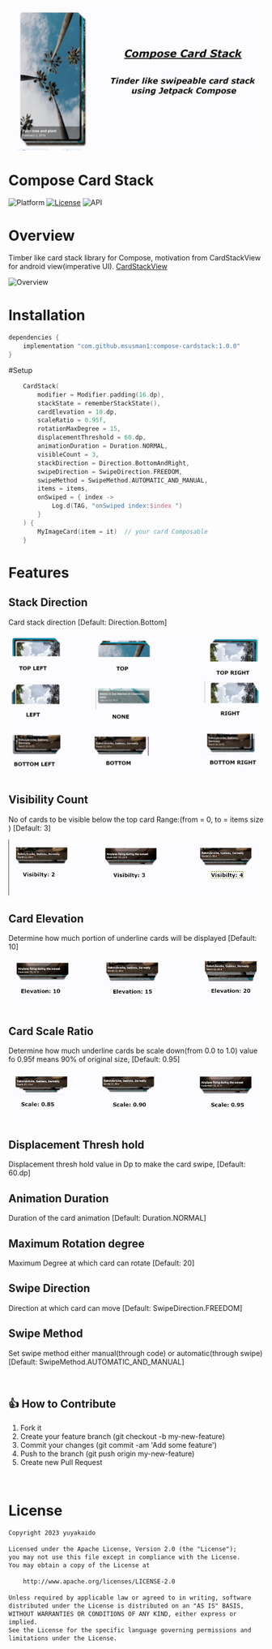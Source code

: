 ![Logo](https://github.com/msusman1/compose-card-stack/blob/master/images/home_banner.png)

# Compose Card Stack

![Platform](http://img.shields.io/badge/platform-android-blue.svg?style=flat)
[![License](https://img.shields.io/badge/License-Apache%202.0-blue.svg)](https://opensource.org/licenses/Apache-2.0)
![API](https://img.shields.io/badge/API-24%2B-blue.svg?style=flat)

# Overview
Timber like card stack library for Compose, motivation from CardStackView for android view(imperative UI).
[CardStackView](https://github.com/yuyakaido/CardStackView)

![Overview](https://github.com/msusman1/compose-card-stack/blob/master/images/overview.gif)

# Installation

```groovy
dependencies { 
    implementation "com.github.msusman1:compose-cardstack:1.0.0"
}
```

#Setup

```kotlin
    CardStack(
        modifier = Modifier.padding(16.dp),
        stackState = rememberStackState(),
        cardElevation = 10.dp,
        scaleRatio = 0.95f,
        rotationMaxDegree = 15,
        displacementThreshold = 60.dp,
        animationDuration = Duration.NORMAL,
        visibleCount = 3,
        stackDirection = Direction.BottomAndRight,
        swipeDirection = SwipeDirection.FREEDOM,
        swipeMethod = SwipeMethod.AUTOMATIC_AND_MANUAL,
        items = items,
        onSwiped = { index ->
            Log.d(TAG, "onSwiped index:$index ")
        }
    ) {
        MyImageCard(item = it)  // your card Composable
    }

```

# Features

## Stack Direction
Card stack direction [Default: Direction.Bottom]

![Stack Direction](https://github.com/msusman1/compose-card-stack/blob/master/images/stack_direction.png)

## Visibility Count
No of cards to be visible below the top card Range:(from = 0, to = items size ) [Default: 3]

![Visibility Count](https://github.com/msusman1/compose-card-stack/blob/master/images/visibility_count.png)

## Card Elevation
Determine how much portion of underline cards will be displayed [Default: 10]

![Visibility Count](https://github.com/msusman1/compose-card-stack/blob/master/images/elevation.png)

## Card Scale Ratio
Determine how much underline cards be scale down(from 0.0 to 1.0) value fo 0.95f means 90% of original size, [Default: 0.95]

![Visibility Count](https://github.com/msusman1/compose-card-stack/blob/master/images/scale.png)

## Displacement Thresh hold
Displacement thresh hold value in Dp to make the card swipe, [Default: 60.dp]

  
## Animation Duration  
Duration of the card animation [Default:  Duration.NORMAL]

## Maximum Rotation degree
Maximum Degree at which card can rotate [Default: 20]

## Swipe Direction
Direction at which card can move [Default: SwipeDirection.FREEDOM]

## Swipe Method
Set swipe method either manual(through code) or automatic(through swipe) [Default: SwipeMethod.AUTOMATIC_AND_MANUAL]


<br/>

## 👍 How to Contribute
1. Fork it
2. Create your feature branch (git checkout -b my-new-feature)
3. Commit your changes (git commit -am 'Add some feature')
4. Push to the branch (git push origin my-new-feature)
5. Create new Pull Request

<br/>

# License

```
Copyright 2023 yuyakaido

Licensed under the Apache License, Version 2.0 (the "License");
you may not use this file except in compliance with the License.
You may obtain a copy of the License at

    http://www.apache.org/licenses/LICENSE-2.0

Unless required by applicable law or agreed to in writing, software
distributed under the License is distributed on an "AS IS" BASIS,
WITHOUT WARRANTIES OR CONDITIONS OF ANY KIND, either express or implied.
See the License for the specific language governing permissions and
limitations under the License.
```